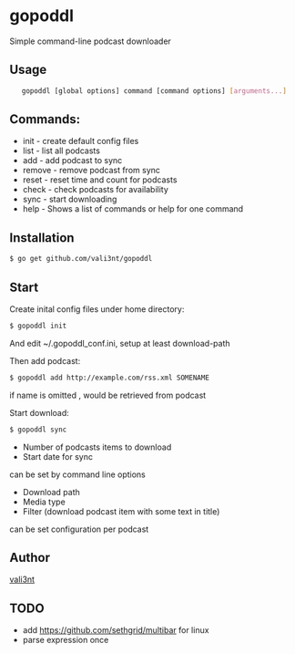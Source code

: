 gopoddl
===

Simple command-line podcast downloader 

## Usage

```bash 
   gopoddl [global options] command [command options] [arguments...]
```


## Commands:
   * init   - create default config files
   * list   - list all podcasts
   * add    - add podcast to sync
   * remove - remove podcast from sync
   * reset  - reset time and count for podcasts
   * check  - check podcasts for availability
   * sync   - start downloading
   * help   - Shows a list of commands or help for one command

## Installation

```bash
$ go get github.com/vali3nt/gopoddl
```

## Start
Create inital config files under home directory:
```bash
$ gopoddl init
```
And edit ~/.gopoddl_conf.ini, setup at least download-path

Then add podcast:
```bash
$ gopoddl add http://example.com/rss.xml SOMENAME
```
if name is omitted , would be retrieved from podcast

Start download:
```bash
$ gopoddl sync
```

* Number of podcasts items to download
* Start date for sync 

can be set by command line options

* Download path
* Media type
* Filter (download podcast item with some text in title) 
    
can be set configuration per podcast

## Author

[vali3nt](https://github.com/vali3nt)

## TODO
* add https://github.com/sethgrid/multibar for linux
* parse expression once